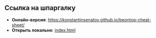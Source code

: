## Ссылка на шпаргалку

- **Онлайн-версия**: https://konstantinsenatov.github.io/beontop-cheat-sheet/
- **Открыть локально**: [index.html](./index.html)



